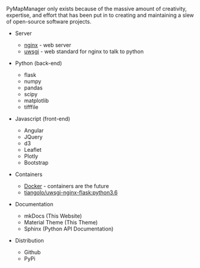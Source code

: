 PyMapManager only exists because of the massive amount of creativity, expertise, and effort that has been put in to creating and maintaining a slew of open-source software projects.


- Server
    - [nginx][nginx] - web server
    - [uwsgi][uwsgi] - web standard for nginx to talk to python

- Python (back-end)
    - flask
    - numpy
    - pandas
    - scipy
    - matplotlib
    - tifffile
 
- Javascript (front-end)
    - Angular
    - JQuery
    - d3
    - Leaflet
    - Plotly
    - Bootstrap

- Containers
    - [Docker][docker] - containers are the future
    - [tiangolo/uwsgi-nginx-flask:python3.6](https://hub.docker.com/r/tiangolo/uwsgi-nginx-flask/)

- Documentation
    - mkDocs (This Website)
    - Material Theme (This Theme)
    - Sphinx (Python API Documentation)

- Distribution
    - Github
    - PyPi
      
[duckdns]: http://cudmore.duckdns.org
[pymapmanager]: https://github.com/cudmore/PyMapManager
[pymapmanager-data]: https://github.com/mapmanager/PyMapManager-Data
[nginx]: https://www.nginx.com/
[uwsgi]: https://uwsgi-docs.readthedocs.io/en/latest/
[redis]: https://redis.io/
[docker]: https://www.docker.com/community-edition
